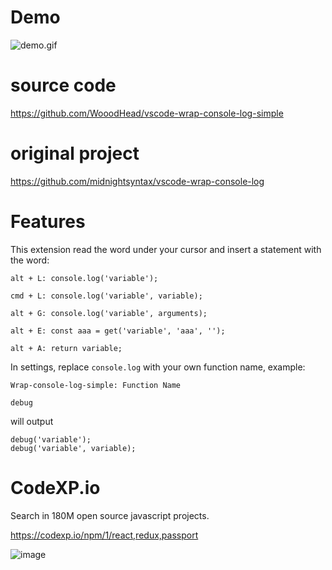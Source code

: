 # Demo
![demo.gif](https://raw.githubusercontent.com/WooodHead/vscode-wrap-console-log-simple/master/demo.gif)
# source code
https://github.com/WooodHead/vscode-wrap-console-log-simple

# original project
https://github.com/midnightsyntax/vscode-wrap-console-log

# Features

This extension read the word under your cursor and insert a statement with the word:

```
alt + L: console.log('variable');

cmd + L: console.log('variable', variable);

alt + G: console.log('variable', arguments);

alt + E: const aaa = get('variable', 'aaa', '');

alt + A: return variable;

```

In settings, replace `console.log` with your own function name,
example:

```
Wrap-console-log-simple: Function Name

debug
```

will output
```
debug('variable');
debug('variable', variable);
```

# CodeXP.io
Search in 180M open source javascript projects.

https://codexp.io/npm/1/react,redux,passport

![image](https://user-images.githubusercontent.com/5668806/145698450-659d32f8-94d0-4a3e-8adc-fb66443e33dd.png)


